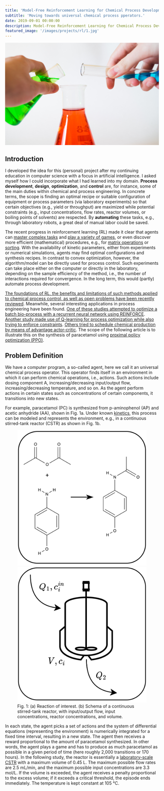 ```yaml
---
title: 'Model-Free Reinforcement Learning for Chemical Process Development'
subtitle: 'Moving towards universal chemical process pperators.'
date: 2019-09-01 00:00:00
description: Model-Free Reinforcement Learning for Chemical Process Development
featured_image: '/images/projects/rl/1.jpg'
---
```


![](/images/projects/rl/1.jpg)

## Introduction

I developed the idea for this (personal) project after my continuing education in computer science with a focus in artificial intelligence. I asked myself how I could incorporate what I had learned into my domain. **Process development**, **design**, **optimization**, and **control** are, for instance, some of the main duties within chemical and process engineering. In concrete terms, the scope is finding an optimal recipe or suitable configuration of equipment or process parameters (via laboratory experiments) so that certain objectives (e.g., yield or throughput) are maximized while potential constraints (e.g., input concentrations, flow rates, reactor volumes, or boiling points of solvents) are respected. By **automating** these tasks, e.g., through laboratory robots, a great deal of manual labor could be saved.

The recent progress in reinforcement learning (RL) made it clear that agents can [master complex tasks](https://www.nature.com/articles/nature14236) and [play a variety of games](https://www.nature.com/articles/s41586-020-03051-4), or even discover more efficient (mathematical) procedures, e.g., for [matrix operations](https://www.nature.com/articles/s41586-022-05172-4) or [sorting](https://www.nature.com/articles/d41586-023-01883-4). With the availability of kinetic parameters, either from experiments or numerical simulations, agents may find optimal configurations and synthesis recipes. In contrast to convex optimization, however, the algorithm/model can be directly used for process control. Such experiments can take place either on the computer or directly in the laboratory, depending on the sample efficiency of the method, i.e., the number of interactions required for convergence. In the long term, this would (partly) automate process development.

[The foundations of RL, the benefits and limitations of such methods applied to chemical process control, as well as open problems have been recently reviewed](https://www.sciencedirect.com/science/article/abs/pii/S0098135419300754?via%3Dihub=). Meanwhile, several interesting applications in process engineering have been found. [One of these studies attempted to optimize a batch bio-process with a recurrent neural network using REINFORCE](https://towardsdatascience.com/model-free-reinforcement-learning-for-chemical-process-development-67318da35861). [Another study made use of Q-learning for process optimization while also trying to enforce constraints](https://www.sciencedirect.com/science/article/abs/pii/S0098135421002404?via%3Dihub=). [Others tried to schedule chemical production by means of advantage actor-critic](https://www.sciencedirect.com/science/article/pii/S0098135420301599?via%3Dihub=). The scope of the following article is to illustrate this on the synthesis of paracetamol using [proximal policy optimization (PPO)](https://arxiv.org/abs/1707.06347).

## Problem Definition

We have a computer program, a so-called agent, here we call it an universal chemical process operator. This operator finds itself in an environment in which it can perform chemical operations, i.e., actions. Such actions include dosing component A, increasing/decreasing input/output flow, increasing/decreasing temperature, and so on. As the agent perform actions in certain states such as concentrations of certain components, it transitions into new states.

For example, paracetamol (PC) is synthesized from p-aminophenol (AP) and acetic anhydride (AA), shown in Fig. 1a. Under known [kinetics](https://jurnal.ugm.ac.id/jrekpros/article/view/64551), this process can be modeled and represents the environment, e.g., in a continuous stirred-tank reactor (CSTR) as shown in Fig. 1b.

<figure>
<div class="gallery" data-columns="2">
	<img src="/images/projects/rl/reaction.png">
    <img src="/images/projects/rl/cstr.png">
</div>
<figcaption>Fig. 1: (a) Reaction of interest. (b) Schema of a continuous stirred-tank reactor, with input/output flow, input concentrations, reactor concentrations, and volume.</figcaption>
</figure>

In each state, the agent picks a set of actions and the system of differential equations (representing the environment) is numerically integrated for a fixed time interval, resulting in a new state. The agent then receives a reward proportional to the amount of paracetamol synthesized. In other words, the agent plays a game and has to produce as much paracetamol as possible in a given period of time (here roughly 2,000 transitions or 170 hours). In the following study, the reactor is essentially a [laboratory-scale CSTR](https://pubs.rsc.org/en/content/articlelanding/2023/re/d2re00476c) with a maximum volume of 0.45 L. The maximum possible flow rates are 2.5 mL/min, and the maximum possible input concentrations are 3.3 mol/L. If the volume is exceeded, the agent receives a penalty proportional to the excess volume; if it exceeds a critical threshold, the episode ends immediately. The temperature is kept constant at 105 °C.